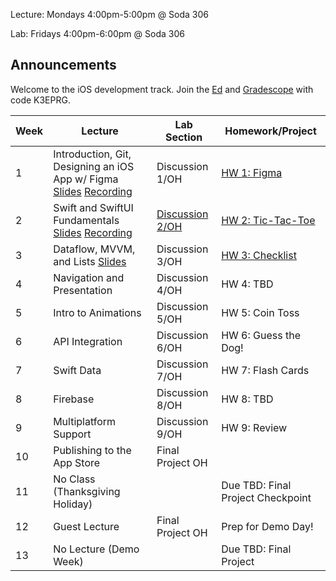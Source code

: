 Lecture: Mondays 4:00pm-5:00pm @ Soda 306

Lab: Fridays 4:00pm-6:00pm @ Soda 306

## Announcements
Welcome to the iOS development track.
Join the [Ed](https://edstem.org/us/join/QSrvSj) and [Gradescope](https://www.gradescope.com) with code K3EPRG.

| Week | Lecture                                                                                                                                                                                                                                                                                                 | Lab Section                                       | Homework/Project                                  |
| ---- | ------------------------------------------------------------------------------------------------------------------------------------------------------------------------------------------------------------------------------------------------------------------------------------------------------- | ------------------------------------------------- | ------------------------------------------------- |
| 1    | Introduction, Git, Designing an iOS App w/ Figma [Slides](https://docs.google.com/presentation/d/1XpSawpMiuogNzjQaUC2v8Y0IGLR-WnHuU1mZzR49AvM/edit?usp=sharing) [Recording](https://drive.google.com/file/d/1CcT5fPauz9zle2li8x5BGXpS1JqdyVaz/view?usp=sharing)                                                                                               | Discussion 1/OH | [HW 1: Figma](/#/hw/ios/hw1)           |
| 2    | Swift and SwiftUI Fundamentals [Slides](https://drive.google.com/file/d/1yQbj1EtnZ0xTukt7n7q10LW4rkJxZqCI/view?usp=share_link) [Recording](https://drive.google.com/file/d/1Jd1Khu7XGqeT8VhOEu3ggqA156ryinia/view?usp=sharing)| [Discussion 2/OH](https://drive.google.com/file/d/1YXvczksyMxcOgl7pzDzqTbkPD6Tw-b0D/view?usp=share_link)  | [HW 2: Tic-Tac-Toe](https://calhacks.notion.site/HW-2-Tic-Tac-Toe-1d7b9c386ed244378100d3c14c65d9f3?pvs=4) |
| 3    | Dataflow, MVVM, and Lists [Slides](https://docs.google.com/presentation/d/17yF_Ijo6V8kN4DgKLr6DpzWM4Ul1ZsOnaIzNGaxD6h0/edit?usp=sharing) | Discussion 3/OH | [HW 3: Checklist](https://calhacks.notion.site/HW-3-Checklist-962d632be649480faa031e79128ed30a?pvs=4) |
| 4    | Navigation and Presentation | Discussion 4/OH | HW 4: TBD  |
| 5    | Intro to Animations   | Discussion 5/OH      | HW 5: Coin Toss |
| 6    | API Integration  | Discussion 6/OH   | HW 6: Guess the Dog! |
| 7    | Swift Data  | Discussion 7/OH | HW 7: Flash Cards |
| 8    | Firebase | Discussion 8/OH  | HW 8: TBD |
| 9    | Multiplatform Support | Discussion 9/OH | HW 9: Review |
| 10   | Publishing to the App Store | Final Project OH | |
| 11   | No Class (Thanksgiving Holiday) |  | Due TBD: Final Project Checkpoint   |
| 12   | Guest Lecture | Final Project OH | Prep for Demo Day!  |
| 13   | No Lecture (Demo Week) | | Due TBD: Final Project |
